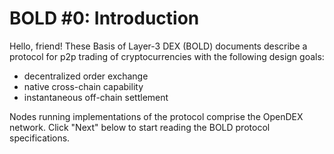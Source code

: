 # BOLD \#0: Introduction

Hello, friend! These Basis of Layer-3 DEX \(BOLD\) documents describe a protocol for p2p trading of cryptocurrencies with the following design goals:

* decentralized order exchange
* native cross-chain capability
* instantaneous off-chain settlement

Nodes running implementations of the protocol comprise the OpenDEX network. Click "Next" below to start reading the BOLD protocol specifications.
